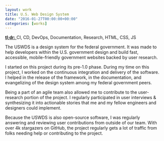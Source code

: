 ```yaml
---
layout: work
title: U.S. Web Design System
date: "2016-01-27T00:00:00+00:00"
categories: [works]
---
```


<a href="https://designsystem.digital.gov/" target="_blank">
  <strong>tl;dr:</strong>
</a> CI, CD, DevOps, Documentation, Research, HTML, CSS, JS


The USWDS is a design system for the federal government. It was made to help
developers within the U.S. government design and build fast, accessible,
mobile-friendly government websites backed by user research.

I started on this project during its pre-1.0 phase. During my time on this
project, I worked on the continuous integration and delivery of the software. I
helped in the release of the framework, in the documentation, and evangelizing
of the design system among my federal government peers.

Being a part of an agile team also allowed me to contribute to the user-research
portion of the project. I regularly participated in user interviews &
synthesizing it into actionable stories that me and my fellow engineers and
designers could implement.

Because the USWDS is also open-source software, I was regularly answering and
reviewing user contributions from outside of our team. With over 4k stargazers
on GitHub, the project regularly gets a lot of traffic from folks needing help
or contributing to the project.
